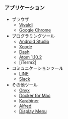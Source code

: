 ### アプリケーション
- ブラウザ
  - [Vivaldi](https://vivaldi.com/?lang=ja_JP)
  - [Google Chrome](https://www.google.co.jp/chrome/browser/desktop/)
- プログラミングツール
  - [Android Studio](https://developer.android.com/studio/index.html?hl=ja)
  - [Xcode](https://itunes.apple.com/jp/app/xcode/id497799835?mt=12)
  - [Dash](https://kapeli.com/dash)
  - [Atom 1.10.2](https://atom.io/)
  - [iTerm2]
- コミュニケーションツール
  - [LINE](https://itunes.apple.com/jp/app/line/id539883307?mt=12)
  - [Slack](https://slack.com/downloads/osx)
- その他ツール
  - [Onyx](http://www.titanium.free.fr/)
  - [Docker for Mac](https://docs.docker.com/docker-for-mac/)
  - [Karabiner](https://pqrs.org/osx/karabiner/index.html.ja)
  - [Alfred](https://www.alfredapp.com/)
  - [Display Menu](https://itunes.apple.com/jp/app/display-menu/id549083868?mt=12)

